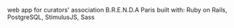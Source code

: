 
web app for curators' association B.R.E.N.D.A Paris
built with:
Ruby on Rails, PostgreSQL, StimulusJS, Sass
